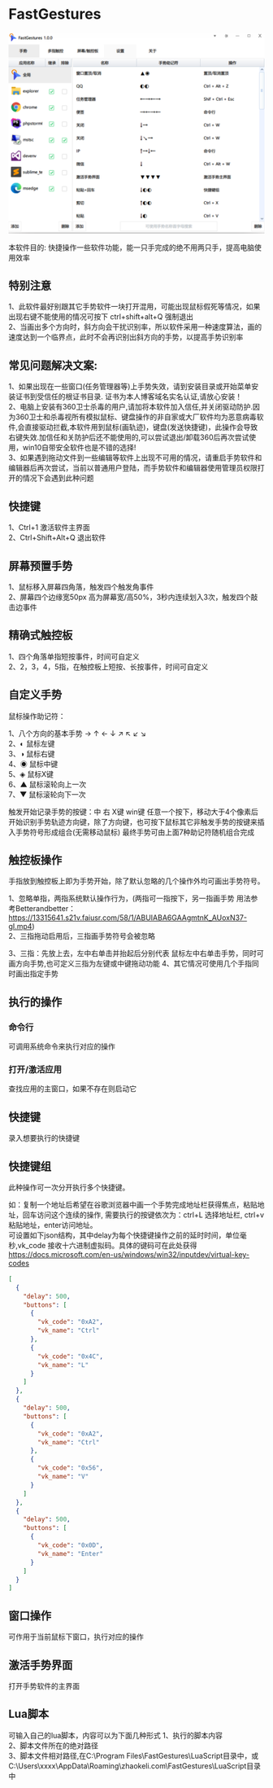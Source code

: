 # FastGestures

![image](https://github.com/zhaokeli/FastGestures/blob/main/fg.png)

本软件目的: 快捷操作一些软件功能，能一只手完成的绝不用两只手，提高电脑使用效率

## 特别注意 
1、此软件最好别跟其它手势软件一块打开混用，可能出现鼠标假死等情况，如果出现右键不能使用的情况可按下 ctrl+shift+alt+Q 强制退出  
2、当画出多个方向时，斜方向会干扰识别率，所以软件采用一种速度算法，画的速度达到一个临界点，此时不会再识别出斜方向的手势，以提高手势识别率  

## 常见问题解决文案:
1、如果出现在一些窗口(任务管理器等)上手势失效，请到安装目录或开始菜单安装证书到受信任的根证书目录. 证书为本人博客域名实名认证,请放心安装！  
2、电脑上安装有360卫士杀毒的用户,请加将本软件加入信任,并关闭驱动防护.因为360卫士和杀毒视所有模拟鼠标、键盘操作的非自家或大厂软件均为恶意病毒软件,会直接驱动拦截,本软件用到鼠标(画轨迹)，键盘(发送快捷键)，此操作会导致右键失效.加信任和关防护后还不能使用的,可以尝试退出/卸载360后再次尝试使用，win10自带安全软件也是不错的选择!   
3、如果遇到拖动文件到一些编辑等软件上出现不可用的情况，请重启手势软件和编辑器后再次尝试，当前以普通用户登陆，而手势软件和编辑器使用管理员权限打开的情况下会遇到此种问题

## 快捷键
1、Ctrl+1 激活软件主界面  
2、Ctrl+Shift+Alt+Q  退出软件  

## 屏幕预置手势

1、鼠标移入屏幕四角落，触发四个触发角事件  
2、屏幕四个边缘宽50px 高为屏幕宽/高50%，3秒内连续划入3次，触发四个敲击边事件  

## 精确式触控板

1、四个角落单指短按事件，时间可自定义  
2、2，3，4，5指，在触控板上短按、长按事件，时间可自定义  

## 自定义手势

鼠标操作助记符：

1、八个方向的基本手势 →  ↑ ← ↓ ↗ ↖ ↙ ↘  
2、◐ 鼠标左键  
3、◑ 鼠标右键  
4、◉ 鼠标中键  
5、◈ 鼠标X键  
6、▲ 鼠标滚轮向上一次  
7、▼ 鼠标滚轮向下一次  

触发开始记录手势的按键：中 右 X键 win键 任意一个按下，移动大于4个像素后开始识别手势轨迹方向键，除了方向键，也可按下鼠标其它非触发手势的按键来插入手势符号形成组合(无需移动鼠标)
最终手势可由上面7种助记符随机组合完成

## 触控板操作

手指放到触控板上即为手势开始，除了默认忽略的几个操作外均可画出手势符号。

1、忽略单指，两指系统默认操作行为，(两指可一指按下，另一指画手势 用法参考Betterandbetter：https://13315641.s21v.faiusr.com/58/1/ABUIABA6GAAgmtnK_AUoxN37-gI.mp4)  
2、三指拖动启用后，三指画手势符号会被忽略  

3、三指：先放上去，左中右单击并抬起后分别代表 鼠标左中右单击手势，同时可画方向手势,也可定义三指为左键或中键拖动功能
4、其它情况可使用几个手指同时画出指定手势  

## 执行的操作

### 命令行

可调用系统命令来执行对应的操作

### 打开/激活应用

 查找应用的主窗口，如果不存在则启动它

## 快捷键

录入想要执行的快捷键

## 快捷键组

此种操作可一次分开执行多个快捷键。  

如：复制一个地址后希望在谷歌浏览器中画一个手势完成地址栏获得焦点，粘贴地址，回车访问这个连续的操作, 需要执行的按键依次为：ctrl+L 选择地址栏, ctrl+v 粘贴地址，enter访问地址。  
可设置如下json结构，其中delay为每个快捷键操作之前的延时时间，单位毫秒,vk_code 接收十六进制虚拟码。具体的键码可在此处获得
<https://docs.microsoft.com/en-us/windows/win32/inputdev/virtual-key-codes>

```json
[
  {
    "delay": 500,
    "buttons": [
      {
        "vk_code": "0xA2",
        "vk_name": "Ctrl"
      },
      {
        "vk_code": "0x4C",
        "vk_name": "L"
      }
    ]
  },
  {
    "delay": 500,
    "buttons": [
      {
        "vk_code": "0xA2",
        "vk_name": "Ctrl"
      },
      {
        "vk_code": "0x56",
        "vk_name": "V"
      }
    ]
  },
  {
    "delay": 500,
    "buttons": [
      {
        "vk_code": "0x0D",
        "vk_name": "Enter"
      }
    ]
  }
]
```

## 窗口操作

可作用于当前鼠标下窗口，执行对应的操作

## 激活手势界面

打开手势软件的主界面

## Lua脚本

可输入自己的lua脚本，内容可以为下面几种形式
1、执行的脚本内容  
2、脚本文件所在的绝对路径  
3、脚本文件相对路径,在C:\Program Files\FastGestures\LuaScript目录中，或C:\Users\xxxx\AppData\Roaming\zhaokeli.com\FastGestures\LuaScript目录中
